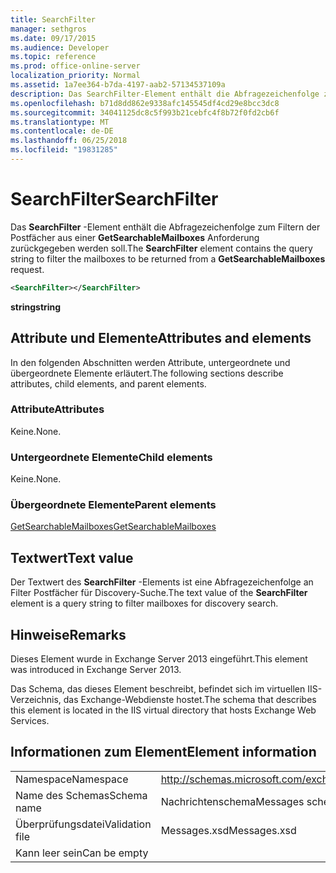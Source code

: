 ```yaml
---
title: SearchFilter
manager: sethgros
ms.date: 09/17/2015
ms.audience: Developer
ms.topic: reference
ms.prod: office-online-server
localization_priority: Normal
ms.assetid: 1a7ee364-b7da-4197-aab2-57134537109a
description: Das SearchFilter-Element enthält die Abfragezeichenfolge zum Filtern der Postfächer aus einer GetSearchableMailboxes Anforderung zurückgegeben werden soll.
ms.openlocfilehash: b71d8dd862e9338afc145545df4cd29e8bcc3dc8
ms.sourcegitcommit: 34041125dc8c5f993b21cebfc4f8b72f0fd2cb6f
ms.translationtype: MT
ms.contentlocale: de-DE
ms.lasthandoff: 06/25/2018
ms.locfileid: "19831285"
---
```

# <a name="searchfilter"></a><span data-ttu-id="307cf-103">SearchFilter</span><span class="sxs-lookup"><span data-stu-id="307cf-103">SearchFilter</span></span>

<span data-ttu-id="307cf-104">Das **SearchFilter** -Element enthält die Abfragezeichenfolge zum Filtern der Postfächer aus einer **GetSearchableMailboxes** Anforderung zurückgegeben werden soll.</span><span class="sxs-lookup"><span data-stu-id="307cf-104">The **SearchFilter** element contains the query string to filter the mailboxes to be returned from a **GetSearchableMailboxes** request.</span></span> 
  
```XML
<SearchFilter></SearchFilter>
```

 <span data-ttu-id="307cf-105">**string**</span><span class="sxs-lookup"><span data-stu-id="307cf-105">**string**</span></span>
## <a name="attributes-and-elements"></a><span data-ttu-id="307cf-106">Attribute und Elemente</span><span class="sxs-lookup"><span data-stu-id="307cf-106">Attributes and elements</span></span>

<span data-ttu-id="307cf-107">In den folgenden Abschnitten werden Attribute, untergeordnete und übergeordnete Elemente erläutert.</span><span class="sxs-lookup"><span data-stu-id="307cf-107">The following sections describe attributes, child elements, and parent elements.</span></span>
  
### <a name="attributes"></a><span data-ttu-id="307cf-108">Attribute</span><span class="sxs-lookup"><span data-stu-id="307cf-108">Attributes</span></span>

<span data-ttu-id="307cf-109">Keine.</span><span class="sxs-lookup"><span data-stu-id="307cf-109">None.</span></span>
  
### <a name="child-elements"></a><span data-ttu-id="307cf-110">Untergeordnete Elemente</span><span class="sxs-lookup"><span data-stu-id="307cf-110">Child elements</span></span>

<span data-ttu-id="307cf-111">Keine.</span><span class="sxs-lookup"><span data-stu-id="307cf-111">None.</span></span>
  
### <a name="parent-elements"></a><span data-ttu-id="307cf-112">Übergeordnete Elemente</span><span class="sxs-lookup"><span data-stu-id="307cf-112">Parent elements</span></span>

[<span data-ttu-id="307cf-113">GetSearchableMailboxes</span><span class="sxs-lookup"><span data-stu-id="307cf-113">GetSearchableMailboxes</span></span>](getsearchablemailboxes.md)
  
## <a name="text-value"></a><span data-ttu-id="307cf-114">Textwert</span><span class="sxs-lookup"><span data-stu-id="307cf-114">Text value</span></span>

<span data-ttu-id="307cf-115">Der Textwert des **SearchFilter** -Elements ist eine Abfragezeichenfolge an Filter Postfächer für Discovery-Suche.</span><span class="sxs-lookup"><span data-stu-id="307cf-115">The text value of the **SearchFilter** element is a query string to filter mailboxes for discovery search.</span></span> 
  
## <a name="remarks"></a><span data-ttu-id="307cf-116">Hinweise</span><span class="sxs-lookup"><span data-stu-id="307cf-116">Remarks</span></span>

<span data-ttu-id="307cf-117">Dieses Element wurde in Exchange Server 2013 eingeführt.</span><span class="sxs-lookup"><span data-stu-id="307cf-117">This element was introduced in Exchange Server 2013.</span></span>
  
<span data-ttu-id="307cf-118">Das Schema, das dieses Element beschreibt, befindet sich im virtuellen IIS-Verzeichnis, das Exchange-Webdienste hostet.</span><span class="sxs-lookup"><span data-stu-id="307cf-118">The schema that describes this element is located in the IIS virtual directory that hosts Exchange Web Services.</span></span>
  
## <a name="element-information"></a><span data-ttu-id="307cf-119">Informationen zum Element</span><span class="sxs-lookup"><span data-stu-id="307cf-119">Element information</span></span>

|||
|:-----|:-----|
|<span data-ttu-id="307cf-120">Namespace</span><span class="sxs-lookup"><span data-stu-id="307cf-120">Namespace</span></span>  <br/> |http://schemas.microsoft.com/exchange/services/2006/messages  <br/> |
|<span data-ttu-id="307cf-121">Name des Schemas</span><span class="sxs-lookup"><span data-stu-id="307cf-121">Schema name</span></span>  <br/> |<span data-ttu-id="307cf-122">Nachrichtenschema</span><span class="sxs-lookup"><span data-stu-id="307cf-122">Messages schema</span></span>  <br/> |
|<span data-ttu-id="307cf-123">Überprüfungsdatei</span><span class="sxs-lookup"><span data-stu-id="307cf-123">Validation file</span></span>  <br/> |<span data-ttu-id="307cf-124">Messages.xsd</span><span class="sxs-lookup"><span data-stu-id="307cf-124">Messages.xsd</span></span>  <br/> |
|<span data-ttu-id="307cf-125">Kann leer sein</span><span class="sxs-lookup"><span data-stu-id="307cf-125">Can be empty</span></span>  <br/> ||
   


